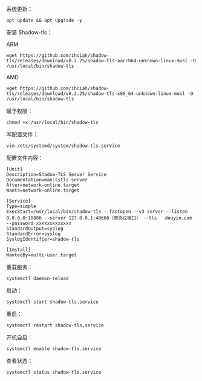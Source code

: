 系统更新：
```
apt update && apt upgrade -y
```

安装 Shadow-tls：

ARM
```
wget https://github.com/ihciah/shadow-tls/releases/download/v0.2.25/shadow-tls-aarch64-unknown-linux-musl -O /usr/local/bin/shadow-tls
```
AMD
```
wget https://github.com/ihciah/shadow-tls/releases/download/v0.2.25/shadow-tls-x86_64-unknown-linux-musl -O /usr/local/bin/shadow-tls
```

赋予权限：
```
chmod +x /usr/local/bin/shadow-tls
```

写配置文件：
```
vim /etc/systemd/system/shadow-tls.service
```

配置文件内容：
```
[Unit]
Description=Shadow-TLS Server Service
Documentation=man:sstls-server
After=network-online.target
Wants=network-online.target

[Service]
Type=simple
ExecStart=/usr/local/bin/shadow-tls --fastopen --v3 server --listen 0.0.0.0:18880 --server 127.0.0.1:40660（原协议端口） --tls   douyin.com  --password xxxxxxxxxxxxx
StandardOutput=syslog
StandardError=syslog
SyslogIdentifier=shadow-tls

[Install]
WantedBy=multi-user.target
```

重载服务：
```
systemctl daemon-reload
```

启动：
```
systemctl start shadow-tls.service
```

重启：
```
systemctl restart shadow-tls.service
```

开机自启：
```
systemctl enable shadow-tls.service
```

查看状态：
```
systemctl status shadow-tls.service
```


